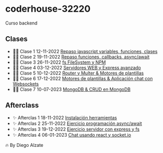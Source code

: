 # coderhouse-32220
Curso backend

## Clases

- 💪🏻 Clase 1 12-11-2022 [Repaso javascript variables, funciones, clases](https://coderhouse.zoom.us/rec/share/nsc5k4klm5bs8pPNRRFOIp7ANgZ72WczCV1P4boEcvdg5DcOyitlsoZrOS212J3k.yFBNnQhhXvEjinhV)
- 💪🏻 Clase 2 19-11-2022 [Repaso funciones, callbacks, async/await](https://coderhouse.zoom.us/rec/share/aCWiFn3GjzdOY38vPFBNMoAky-enUND223Pbuv-B_X7SfcBEl1tEWbCdeqAp3l9D.trU-JQOtQHyt57RX)
- 💪🏻 Clase 3 26-11-2022 [fs FileSystem y NPM](https://coderhouse.zoom.us/rec/share/ErjsT5snOahsuYNUwiRbMIrE2tRGZiROc-OralB1ADkGTy3w0RQWXEYziAnXD_U.a-JgRHNk2llhYvPW)
- 💪🏻 Clase 4 03-12-2022 [Servidores WEB y Express avanzado](https://coderhouse.zoom.us/rec/share/-R4UzbI_-Bj4XIGAmFE17CnaWXu2XSkejHXnvZzB27JVl2VtxiFiBM7mGpcWpZYw.x5fY7hkpHcAuy72m)
- 💪🏻 Clase 5 10-12-2022 [Router y Multer & Motores de plantillas](https://coderhouse.zoom.us/rec/play/aLdMm23A6lCaicaiXbgK3nPK17lHRPAKJpUYa0V6NECj7HV9BoeVDmuu8hWMc8dtzh0XoHeiU1p8L2Y.eCr63YYwEkxyVi9y)
- 💪🏻 Clase 6 17-12-2022 [Motores de plantillas & Aplicación chat con Websockets](https://coderhouse.zoom.us/rec/share/UyKF4o1_1-2TKRjql4pi91echfMFEFInK6gyPkbJJERioHORVKOmupHxJIu5rxXo.nfx_EbqvWgrohG_9)
- 💪🏻 Clase 7 10-07-2023 [MongoDB & CRUD en MongoDB](https://coderhouse.zoom.us/rec/share/Dv2RPPMHnpLq5pI_lK6OQlVs8aaskEp3lZm9KCGxAxV-ABOTK4xWlfzmNo65lNIa.C20ZNwqmm03O-dm7)


## Afterclass

- ✨ Afterclas 1 18-11-2022 [Instalación herramientas](https://drive.google.com/file/d/1TDUEO6etHvpTS19R47zj2_pqorFv7yOc/view?usp=sharing)
- ✨ Afterclas 2 25-11-2022 [Ejercicio programación async/await](https://coderhouse.zoom.us/rec/share/tXpVrV0paOEYNPU8EXxey2CI4K6xRpzzKRgCfaGGunh3OdbECJAHH6rpQzG6DKWX.Ly0Q2fw53bBO2CKB)
- ✨ Afterclas 3 19-12-2022 [Ejercicio servidor con express y fs](https://coderhouse.zoom.us/rec/share/FTtUB1evBiWBk-JSa4_IZgjknCqvBlrHxJDegvdMy3oVgCKrsvJAh-ZrOz2gnhCe.TPBbNzmS9C5HlJOi)
- ✨ Afterclas 4 06-01-2023 [Chat usando react y socket.io](https://coderhouse.zoom.us/rec/share/jyY38RNJNI1gHMYTm3tFnNVmQOP2eIM2_qwG1fZws6blu6zeVthm4xMGcjirNXY.WaAAdE4DSOkCCOY3)

🔥 By Diego Alzate
